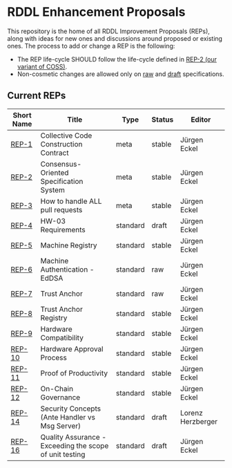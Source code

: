 # RDDL Enhancement Proposals

This repository is the home of all RDDL Improvement Proposals (REPs), along with ideas for new ones and discussions around proposed or existing ones.
The process to add or change a REP is the following:

- The REP life-cycle SHOULD follow the life-cycle defined in [REP-2 (our variant of COSS)](./rep2.md).
- Non-cosmetic changes are allowed only on [raw](./rep2.md#raw-reps) and [draft](./rep2.md#draft-reps) specifications.

## Current REPs

Short Name   | Title                                                         | Type     | Status     | Editor
-------------|---------------------------------------------------------------|----------|------------|-------
[REP-1](rep1.md)   | Collective Code Construction Contract                   | meta     | stable      | Jürgen Eckel
[REP-2](rep2.md)   | Consensus-Oriented Specification System                 | meta     | stable      | Jürgen Eckel
[REP-3](rep3.md)   | How to handle ALL pull requests                         | meta     | stable      | Jürgen Eckel
[REP-4](rep4.md)   | HW-03 Requirements                                      | standard | draft       | Jürgen Eckel
[REP-5](rep5.md)   | Machine Registry                                        | standard | stable      | Jürgen Eckel
[REP-6](rep6.md)   | Machine Authentication - EdDSA                          | standard | raw         | Jürgen Eckel
[REP-7](rep7.md)   | Trust Anchor                                            | standard | raw         | Jürgen Eckel
[REP-8](rep8.md)   | Trust Anchor Registry                                   | standard | stable      | Jürgen Eckel
[REP-9](rep9.md)   | Hardware Compatibility                                  | standard | stable      | Jürgen Eckel
[REP-10](rep10.md) | Hardware Approval Process                               | standard | stable      | Jürgen Eckel
[REP-11](rep11.md) | Proof of Productivity                                   | standard | stable      | Jürgen Eckel
[REP-12](rep12.md) | On-Chain Governance                                     | standard | stable      | Jürgen Eckel
[REP-14](rep14.md) | Security Concepts (Ante Handler vs Msg Server)          | standard | draft       | Lorenz Herzberger
[REP-16](rep16.md) | Quality Assurance - Exceeding the scope of unit testing | standard | draft       | Jürgen Eckel